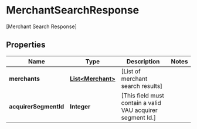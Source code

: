 

# MerchantSearchResponse

[Merchant Search Response]

## Properties

| Name | Type | Description | Notes |
|------------ | ------------- | ------------- | -------------|
|**merchants** | [**List&lt;Merchant&gt;**](Merchant.md) | [List of merchant search results] |  |
|**acquirerSegmentId** | **Integer** | [This field  must contain a valid VAU acquirer segment Id.] |  |



